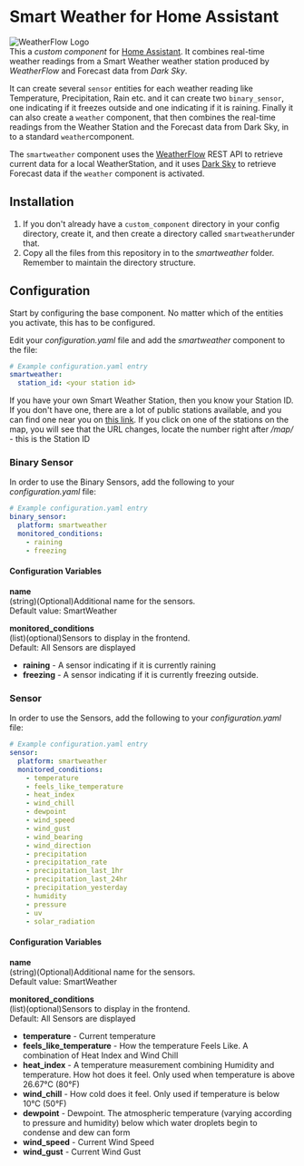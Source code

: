 # Smart Weather for Home Assistant
![WeatherFlow Logo](https://github.com/briis/hass-SmartWeather/blob/master/images/weatherflow.png)<br>
This a *custom component* for [Home Assistant](https://www.home-assistant.io/). It combines real-time weather readings from a Smart Weather weather station produced by *WeatherFlow* and Forecast data from *Dark Sky*.

It can create several `sensor` entities for each weather reading like Temperature, Precipitation, Rain etc. and it can create two `binary_sensor`, one indicating if it freezes outside and one indicating if it is raining. Finally it can also create a `weather` component, that then combines the real-time readings from the Weather Station and the Forecast data from Dark Sky, in to a standard `weather`component. 

The `smartweather` component uses the [WeatherFlow](https://weatherflow.github.io/SmartWeather/api/swagger/) REST API to retrieve current data for a local WeatherStation, and it uses [Dark Sky](https://darksky.net/dev) to retrieve Forecast data if the `weather` component is activated.

## Installation
1. If you don't already have a `custom_component` directory in your config directory, create it, and then create a directory called `smartweather`under that.
2. Copy all the files from this repository in to the *smartweather* folder. Remember to maintain the directory structure.

## Configuration
Start by configuring the base component. No matter which of the entities you activate, this has to be configured.

Edit your *configuration.yaml* file and add the *smartweather* component to the file:
```yaml
# Example configuration.yaml entry
smartweather:
  station_id: <your station id>
```
If you have your own Smart Weather Station, then you know your Station ID. If you don't have one, there are a lot of public stations available, and you can find one near you on [this link](https://smartweather.weatherflow.com/map). If you click on one of the stations on the map, you will see that the URL changes, locate the number right after */map/* - this is the Station ID

### Binary Sensor
In order to use the Binary Sensors, add the following to your *configuration.yaml* file:
```yaml
# Example configuration.yaml entry
binary_sensor:
  platform: smartweather
  monitored_conditions:
    - raining
    - freezing
```
#### Configuration Variables
   **name**<br>
   (string)(Optional)Additional name for the sensors.<br>
   Default value: SmartWeather
   
   **monitored_conditions**<br>
   (list)(optional)Sensors to display in the frontend.<br>
   Default: All Sensors are displayed
   * **raining** - A sensor indicating if it is currently raining
   * **freezing** - A sensor indicating if it is currently freezing outside.

### Sensor
In order to use the Sensors, add the following to your *configuration.yaml* file:
```yaml
# Example configuration.yaml entry
sensor:
  platform: smartweather
  monitored_conditions:
    - temperature
    - feels_like_temperature
    - heat_index
    - wind_chill
    - dewpoint
    - wind_speed
    - wind_gust
    - wind_bearing
    - wind_direction
    - precipitation
    - precipitation_rate
    - precipitation_last_1hr
    - precipitation_last_24hr
    - precipitation_yesterday
    - humidity
    - pressure
    - uv
    - solar_radiation
```
#### Configuration Variables
   **name**<br>
   (string)(Optional)Additional name for the sensors.<br>
   Default value: SmartWeather
   
   **monitored_conditions**<br>
   (list)(optional)Sensors to display in the frontend.<br>
   Default: All Sensors are displayed
   * **temperature** - Current temperature
   * **feels_like_temperature** - How the temperature Feels Like. A combination of Heat Index and Wind Chill
   * **heat_index** - A temperature measurement combining Humidity and temperature. How hot does it feel. Only used when temperature is above 26.67°C (80°F)
   * **wind_chill** - How cold does it feel. Only used if temperature is below 10°C (50°F)
   * **dewpoint** - Dewpoint. The atmospheric temperature (varying according to pressure and humidity) below which water droplets begin to condense and dew can form
   * **wind_speed** - Current Wind Speed
   * **wind_gust** - Current Wind Gust
   
